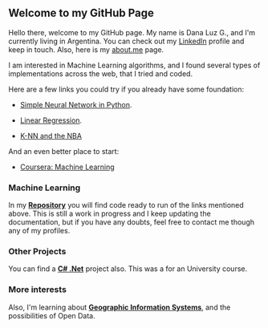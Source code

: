 ## Welcome to my GitHub Page

Hello there, welcome to my GitHub page. My name is Dana Luz G., and I'm currently living in Argentina. You can check out my [LinkedIn](https://www.linkedin.com/in/dana-luz-gonzalez) profile and keep in touch. Also, here is my [about.me](https://about.me/dana_gonzalez) page. 

I am interested in Machine Learning algorithms, and I found several types of implementations across the web, that I tried and coded. 

Here are a few links you could try if you already have some foundation:

* [Simple Neural Network in Python](https://medium.com/technology-invention-and-more/how-to-build-a-simple-neural-network-in-9-lines-of-python-code-cc8f23647ca1#.w8syxd4fc).


* [Linear Regression](https://www.codeproject.com/Articles/879043/Implementing-Gradient-Descent-to-Solve-a-Linear-Re).


* [K-NN and the NBA](https://www.dataquest.io/blog/k-nearest-neighbors-in-python/)


And an even better place to start:

* [Coursera: Machine Learning](https://www.coursera.org/learn/machine-learning/home)
  
### Machine Learning 

In my [**Repository**](https://github.com/danaluz/Machine-Learning-Algorithm-Implementations-Examples) you will find code ready to run of the links mentioned above. This is still a work in progress and I keep updating the documentation, but if you have any doubts, feel free to contact me though any of my profiles. 

[comment]: <> (This is a comment, it will not be included)
<!---
```markdown
Syntax highlighted code block

# Header 1
## Header 2
### Header 3

- Bulleted
- List

1. Numbered
2. List

**Bold** and _Italic_ and `Code` text

[Link](url) and ![Image](src)
```

For more details see [GitHub Flavored Markdown](https://guides.github.com/features/mastering-markdown/).
--->

### Other Projects

You can find a [**C# .Net**](https://github.com/danaluz/DDS-TP) project also. This was a for an University course. 

### More interests

Also, I'm learning about [**Geographic Information Systems**](https://en.wikipedia.org/wiki/Geographic_information_system), and the possibilities of Open Data. 


